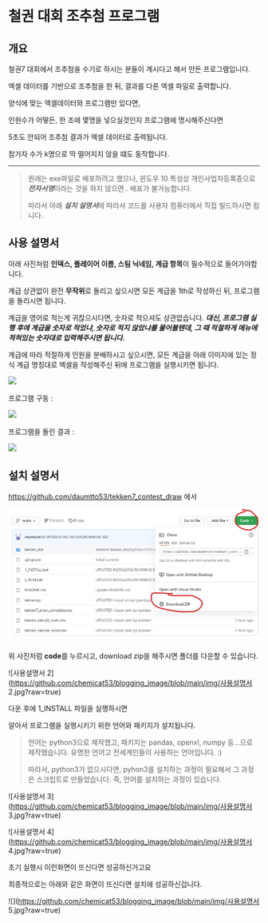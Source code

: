 # 철권 대회 조추첨 프로그램







## 개요





철권7 대회에서 조추첨을 수기로 하시는 분들이 계시다고 해서 만든 프로그램입니다.







엑셀 데이터를 기반으로 조추첨을 한 뒤, 결과를 다른 엑셀 파일로 출력합니다.







양식에 맞는 엑셀데이터와 프로그램만 있다면,





인원수가 어떻든, 한 조에 몇명을 넣으실것인지 프로그램에 명시해주신다면





5초도 안되어 조추첨 결과가 엑셀 데이터로 출력됩니다.





참가자 수가 k명으로 딱 떨어지지 않을 떄도 동작합니다.



---



> 원래는 exe파일로 배포하려고 했으나, 윈도우 10 특성상 개인사업자등록증으로 ***전자서명***이라는 것을 하지 않으면.. 배포가 불가능합니다.
>
> 따라서 아래 ***설치 설명서***에 따라서 코드를 사용자 컴퓨터에서 직접 빌드하시면 됩니다.









## 사용 설명서





아래 사진처럼 **인덱스, 플레이어 이름, 스팀 닉네임, 계급 항목**이 필수적으로 들어가야합니다.







계급 상관없이 완전 **무작위**로 돌리고 싶으시면 모든 계급을 1th로 작성하신 뒤, 프로그램을 돌리시면 됩니다.

계급을 영어로 적는게 귀찮으시다면, 숫자로 적으셔도 상관없습니다.
***대신, 프로그램 실행 후에 계급을 숫자로 적었냐, 숫자로 적지 않았냐를 물어볼텐데, 그 때 적절하게 메뉴에 적혀있는 숫자대로 입력해주시면 됩니다.***







계급에 따라 적절하게 인원을 분배하시고 싶으시면, 모든 계급을 아래 이미지에 있는 정식 계급 명칭대로 엑셀을 작성해주신 뒤에 프로그램을 실행시키면 됩니다.







![](https://i.imgur.com/GCXa0cY.png)







프로그램 구동 :





![](https://i.imgur.com/YZdPkkd.jpeg)







프로그램을 돌린 결과 :





![](https://i.imgur.com/NcBK1x1.jpeg)







## 설치 설명서



https://github.com/daumtto53/tekken7_contest_draw 에서 

![사용설명서1](https://github.com/chemicat53/blogging_image/blob/main/img/사용설명서1.jpg?raw=true)





위 사진처럼 **code**를 누르시고, download zip을 해주시면 폴더를 다운할 수 있습니다.



![사용설명서 2](https://github.com/chemicat53/blogging_image/blob/main/img/사용설명서 2.jpg?raw=true)





다운 후에 1_INSTALL 파일을 실행하시면 

알아서 프로그램을 실행시키기 위한 언어와 패키지가 설치됩니다.

> 언어는 python3으로 제작했고, 패키지는 pandas, openxl, numpy 등...으로 제작했습니다.
> 유명한 언어고 전세계인들이 사용하는 언어입니다. :)
>
> 따라서, python3가 없으시다면, pyhon3를 설치하는 과정이 필요해서 그 과정은 스크립트로 만들었습니다.
> 즉, 언어를 설치하는 과정이 있습니다.



![사용설명서 3](https://github.com/chemicat53/blogging_image/blob/main/img/사용설명서 3.jpg?raw=true)

![사용설명서 4](https://github.com/chemicat53/blogging_image/blob/main/img/사용설명서 4.jpg?raw=true)

초기 실행시 이런화면이 뜨신다면 성공하신거고요



최종적으로는 아래와 같은 화면이 뜨신다면 설치에 성공하신겁니다. 



![](https://github.com/chemicat53/blogging_image/blob/main/img/사용설명서 5.jpg?raw=true)







